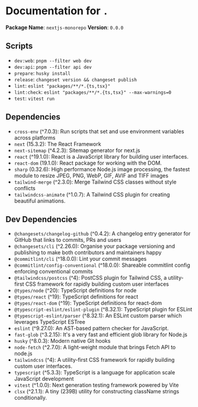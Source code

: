 # Documentation for `.`

**Package Name**: `nextjs-monorepo`
**Version**: `0.0.0`

## Scripts
- `dev:web`: `pnpm --filter web dev`
- `dev:api`: `pnpm --filter api dev`
- `prepare`: `husky install`
- `release`: `changeset version && changeset publish`
- `lint`: `eslint "packages/**/*.{ts,tsx}"`
- `lint:check`: `eslint "packages/**/*.{ts,tsx}" --max-warnings=0`
- `test`: `vitest run`

## Dependencies
- `cross-env` (^7.0.3): Run scripts that set and use environment variables across platforms
- `next` (15.3.2): The React Framework
- `next-sitemap` (^4.2.3): Sitemap generator for next.js
- `react` (^19.1.0): React is a JavaScript library for building user interfaces.
- `react-dom` (19.1.0): React package for working with the DOM.
- `sharp` (0.32.6): High performance Node.js image processing, the fastest module to resize JPEG, PNG, WebP, GIF, AVIF and TIFF images
- `tailwind-merge` (^2.3.0): Merge Tailwind CSS classes without style conflicts
- `tailwindcss-animate` (^1.0.7): A Tailwind CSS plugin for creating beautiful animations.

## Dev Dependencies
- `@changesets/changelog-github` (^0.4.2): A changelog entry generator for GitHub that links to commits, PRs and users
- `@changesets/cli` (^2.26.0): Organise your package versioning and publishing to make both contributors and maintainers happy
- `@commitlint/cli` (^18.0.0): Lint your commit messages
- `@commitlint/config-conventional` (^18.0.0): Shareable commitlint config enforcing conventional commits
- `@tailwindcss/postcss` (^4): PostCSS plugin for Tailwind CSS, a utility-first CSS framework for rapidly building custom user interfaces
- `@types/node` (^20): TypeScript definitions for node
- `@types/react` (^19): TypeScript definitions for react
- `@types/react-dom` (^19): TypeScript definitions for react-dom
- `@typescript-eslint/eslint-plugin` (^8.32.1): TypeScript plugin for ESLint
- `@typescript-eslint/parser` (^8.32.1): An ESLint custom parser which leverages TypeScript ESTree
- `eslint` (^9.27.0): An AST-based pattern checker for JavaScript.
- `fast-glob` (^3.2.15): It's a very fast and efficient glob library for Node.js
- `husky` (^8.0.3): Modern native Git hooks
- `node-fetch` (^2.7.0): A light-weight module that brings Fetch API to node.js
- `tailwindcss` (^4): A utility-first CSS framework for rapidly building custom user interfaces.
- `typescript` (^5.3.3): TypeScript is a language for application scale JavaScript development
- `vitest` (^1.0.0): Next generation testing framework powered by Vite
- `clsx` (^2.1.1): A tiny (239B) utility for constructing className strings conditionally.